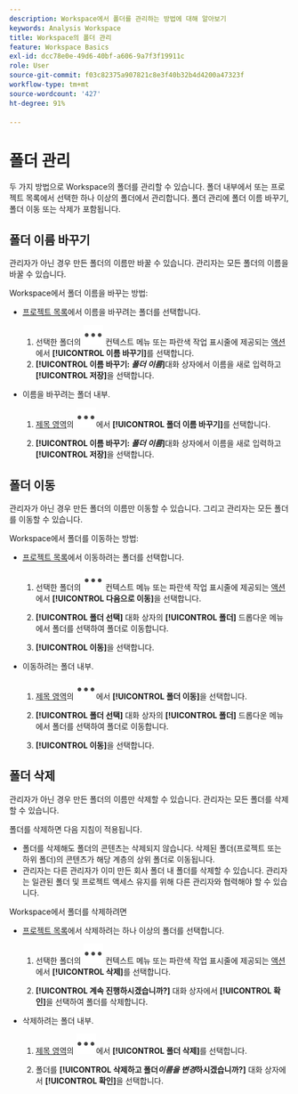 ```yaml
---
description: Workspace에서 폴더를 관리하는 방법에 대해 알아보기
keywords: Analysis Workspace
title: Workspace의 폴더 관리
feature: Workspace Basics
exl-id: dcc78e0e-49d6-40bf-a606-9a7f3f19911c
role: User
source-git-commit: f03c82375a907821c8e3f40b32b4d4200a47323f
workflow-type: tm+mt
source-wordcount: '427'
ht-degree: 91%

---
```



# 폴더 관리

두 가지 방법으로 Workspace의 폴더를 관리할 수 있습니다. 폴더 내부에서 또는 프로젝트 목록에서 선택한 하나 이상의 폴더에서 관리합니다. 폴더 관리에 폴더 이름 바꾸기, 폴더 이동 또는 삭제가 포함됩니다.

## 폴더 이름 바꾸기

관리자가 아닌 경우 만든 폴더의 이름만 바꿀 수 있습니다. 관리자는 모든 폴더의 이름을 바꿀 수 있습니다.

Workspace에서 폴더 이름을 바꾸는 방법:

* [프로젝트 목록](/help/analysis-workspace/build-workspace-project/freeform-overview.md#project-list)에서 이름을 바꾸려는 폴더를 선택합니다.

   1. 선택한 폴더의 ![More](/help/assets/icons/More.svg) 컨텍스트 메뉴 또는 파란색 작업 표시줄에 제공되는 [액션](/help/analysis-workspace/build-workspace-project/freeform-overview.md#actions)에서 **[!UICONTROL 이름 바꾸기]**&#x200B;를 선택합니다.
   1. **[!UICONTROL 이름 바꾸기: *폴더 이름&#x200B;*]**&#x200B;대화 상자에서 이름을 새로 입력하고&#x200B;**[!UICONTROL 저장&#x200B;]**&#x200B;을 선택합니다.

* 이름을 바꾸려는 폴더 내부.

   1. [제목 영역](/help/analysis-workspace/build-workspace-project/freeform-overview.md#title-area)의 ![More](/help/assets/icons/More.svg)에서 **[!UICONTROL 폴더 이름 바꾸기]**&#x200B;를 선택합니다.

   1. **[!UICONTROL 이름 바꾸기: *폴더 이름&#x200B;*]**&#x200B;대화 상자에서 이름을 새로 입력하고&#x200B;**[!UICONTROL 저장&#x200B;]**&#x200B;을 선택합니다.


## 폴더 이동

관리자가 아닌 경우 만든 폴더의 이름만 이동할 수 있습니다. 그리고 관리자는 모든 폴더를 이동할 수 있습니다.

Workspace에서 폴더를 이동하는 방법:

* [프로젝트 목록](/help/analysis-workspace/build-workspace-project/freeform-overview.md#project-list)에서 이동하려는 폴더를 선택합니다.

   1. 선택한 폴더의 ![More](/help/assets/icons/More.svg) 컨텍스트 메뉴 또는 파란색 작업 표시줄에 제공되는 [액션](/help/analysis-workspace/build-workspace-project/freeform-overview.md#actions)에서 **[!UICONTROL 다음으로 이동]**&#x200B;을 선택합니다.
   1. **[!UICONTROL 폴더 선택]** 대화 상자의 **[!UICONTROL 폴더]** 드롭다운 메뉴에서 폴더를 선택하여 폴더로 이동합니다.

   1. **[!UICONTROL 이동]**&#x200B;을 선택합니다.

* 이동하려는 폴더 내부.

   1. [제목 영역](/help/analysis-workspace/build-workspace-project/freeform-overview.md#title-area)의 ![More](/help/assets/icons/More.svg)에서 **[!UICONTROL 폴더 이동]**&#x200B;을 선택합니다.

   1. **[!UICONTROL 폴더 선택]** 대화 상자의 **[!UICONTROL 폴더]** 드롭다운 메뉴에서 폴더를 선택하여 폴더로 이동합니다.

   1. **[!UICONTROL 이동]**&#x200B;을 선택합니다.


## 폴더 삭제

관리자가 아닌 경우 만든 폴더의 이름만 삭제할 수 있습니다. 관리자는 모든 폴더를 삭제할 수 있습니다.

폴더를 삭제하면 다음 지침이 적용됩니다.

* 폴더를 삭제해도 폴더의 콘텐츠는 삭제되지 않습니다. 삭제된 폴더(프로젝트 또는 하위 폴더)의 콘텐츠가 해당 계층의 상위 폴더로 이동됩니다.
* 관리자는 다른 관리자가 이미 만든 회사 폴더 내 폴더를 삭제할 수 있습니다. 관리자는 일관된 폴더 및 프로젝트 액세스 유지를 위해 다른 관리자와 협력해야 할 수 있습니다.

Workspace에서 폴더를 삭제하려면

* [프로젝트 목록](/help/analysis-workspace/build-workspace-project/freeform-overview.md#project-list)에서 삭제하려는 하나 이상의 폴더를 선택합니다.

   1. 선택한 폴더의 ![More](/help/assets/icons/More.svg) 컨텍스트 메뉴 또는 파란색 작업 표시줄에 제공되는 [액션](/help/analysis-workspace/build-workspace-project/freeform-overview.md#actions)에서 **[!UICONTROL 삭제]**&#x200B;를 선택합니다.

   1. **[!UICONTROL 계속 진행하시겠습니까?]** 대화 상자에서 **[!UICONTROL 확인]**&#x200B;을 선택하여 폴더를 삭제합니다.

* 삭제하려는 폴더 내부.

   1. [제목 영역](/help/analysis-workspace/build-workspace-project/freeform-overview.md#title-area)의 ![More](/help/assets/icons/More.svg)에서 **[!UICONTROL 폴더 삭제]**&#x200B;를 선택합니다.

   1. 폴더를 **[!UICONTROL 삭제하고 폴더&#x200B;*이름을 변경*하시겠습니까?]** 대화 상자에서 **[!UICONTROL 확인]**&#x200B;을 선택합니다.

